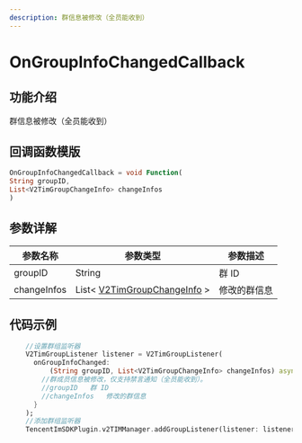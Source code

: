```yaml
---
description: 群信息被修改（全员能收到）
---
```


# OnGroupInfoChangedCallback

## 功能介绍

群信息被修改（全员能收到）

## 回调函数模版

```dart
OnGroupInfoChangedCallback = void Function(
String groupID,
List<V2TimGroupChangeInfo> changeInfos
)
```

## 参数详解

| 参数名称        | 参数类型                                                                           | 参数描述   |
| ----------- | ------------------------------------------------------------------------------ | ------ |
| groupID     | String                                                                         | 群 ID   |
| changeInfos | List< [V2TimGroupChangeInfo](../keyClass/group/v2timgroupchangeinfo.md) > | 修改的群信息 |

## 代码示例

```dart
    //设置群组监听器
    V2TimGroupListener listener = V2TimGroupListener(
      onGroupInfoChanged:
          (String groupID, List<V2TimGroupChangeInfo> changeInfos) async {
        //群成员信息被修改，仅支持禁言通知（全员能收到）。
        //groupID	群 ID
        //changeInfos	修改的群信息
      }
    );
    //添加群组监听器
    TencentImSDKPlugin.v2TIMManager.addGroupListener(listener: listener);
```
